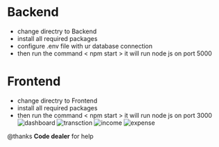 # Backend  
  - change directry to Backend
  - install all required packages
  - configure .env file with ur database connection
  - then run the command < npm start > it will run node js on port 5000
# Frontend
  - change directry to Frontend 
  - install all required packages
  - then run the command < npm start > it will run node js on port 3000
 ![dashboard](https://github.com/HANAMANTAPPA/My-money-tracker/assets/48180907/e7768765-e343-4700-93aa-e1122c039821)
![transction](https://github.com/HANAMANTAPPA/My-money-tracker/assets/48180907/60fddd46-3367-4b1b-af23-aadc000e353d)
![income](https://github.com/HANAMANTAPPA/My-money-tracker/assets/48180907/63e274b8-97b7-4575-8685-ad544afe3e6a)
![expense](https://github.com/HANAMANTAPPA/My-money-tracker/assets/48180907/259890f3-e6b3-412b-bf1d-11ce269820ac)


@thanks **Code dealer** for help
